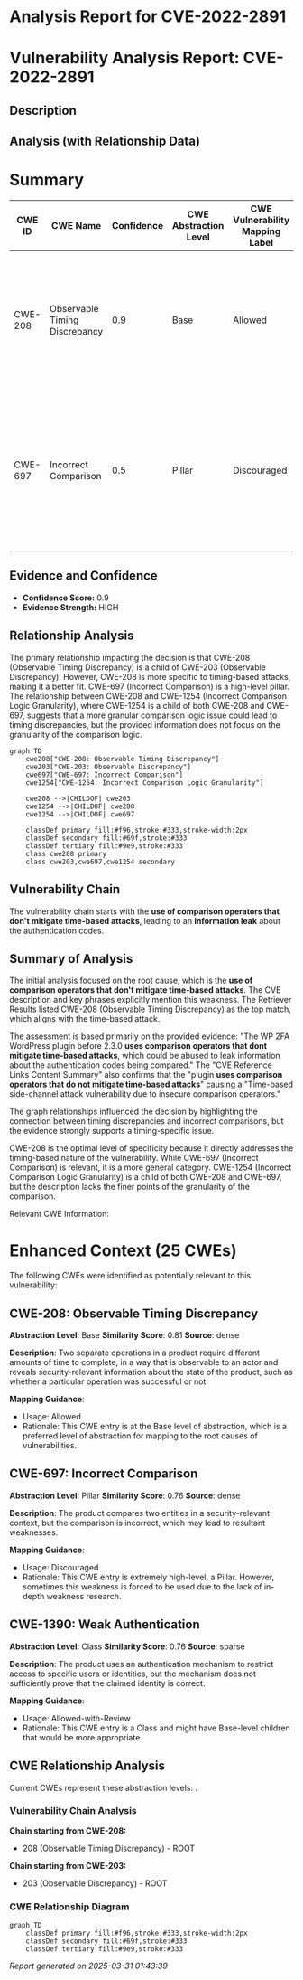 # Analysis Report for CVE-2022-2891

# Vulnerability Analysis Report: CVE-2022-2891

## Description



## Analysis (with Relationship Data)

# Summary
| CWE ID | CWE Name | Confidence | CWE Abstraction Level | CWE Vulnerability Mapping Label | CWE-Vulnerability Mapping Notes |
|---|---|---|---|---|---|
| CWE-208 | Observable Timing Discrepancy | 0.9 | Base | Allowed | Primary CWE. The vulnerability description explicitly mentions time-based attacks and information leakage about authentication codes. |
| CWE-697 | Incorrect Comparison | 0.5 | Pillar | Discouraged | Secondary CWE. The description mentions comparison operators, but it's more specific to timing discrepancies than a general incorrect comparison. |

## Evidence and Confidence

*   **Confidence Score:** 0.9
*   **Evidence Strength:** HIGH

## Relationship Analysis
The primary relationship impacting the decision is that CWE-208 (Observable Timing Discrepancy) is a child of CWE-203 (Observable Discrepancy). However, CWE-208 is more specific to timing-based attacks, making it a better fit. CWE-697 (Incorrect Comparison) is a high-level pillar. The relationship between CWE-208 and CWE-1254 (Incorrect Comparison Logic Granularity), where CWE-1254 is a child of both CWE-208 and CWE-697, suggests that a more granular comparison logic issue could lead to timing discrepancies, but the provided information does not focus on the granularity of the comparison logic.

```mermaid
graph TD
    cwe208["CWE-208: Observable Timing Discrepancy"]
    cwe203["CWE-203: Observable Discrepancy"]
    cwe697["CWE-697: Incorrect Comparison"]
    cwe1254["CWE-1254: Incorrect Comparison Logic Granularity"]
    
    cwe208 -->|CHILDOF| cwe203
    cwe1254 -->|CHILDOF| cwe208
    cwe1254 -->|CHILDOF| cwe697

    classDef primary fill:#f96,stroke:#333,stroke-width:2px
    classDef secondary fill:#69f,stroke:#333
    classDef tertiary fill:#9e9,stroke:#333
    class cwe208 primary
    class cwe203,cwe697,cwe1254 secondary
```

## Vulnerability Chain
The vulnerability chain starts with the **use of comparison operators that don't mitigate time-based attacks**, leading to an **information leak** about the authentication codes.

## Summary of Analysis
The initial analysis focused on the root cause, which is the **use of comparison operators that don't mitigate time-based attacks**. The CVE description and key phrases explicitly mention this weakness. The Retriever Results listed CWE-208 (Observable Timing Discrepancy) as the top match, which aligns with the time-based attack.

The assessment is based primarily on the provided evidence: "The WP 2FA WordPress plugin before 2.3.0 **uses comparison operators that dont mitigate time-based attacks**, which could be abused to leak information about the authentication codes being compared." The "CVE Reference Links Content Summary" also confirms that the "plugin **uses comparison operators that do not mitigate time-based attacks**" causing a "Time-based side-channel attack vulnerability due to insecure comparison operators."

The graph relationships influenced the decision by highlighting the connection between timing discrepancies and incorrect comparisons, but the evidence strongly supports a timing-specific issue.

CWE-208 is the optimal level of specificity because it directly addresses the timing-based nature of the vulnerability. While CWE-697 (Incorrect Comparison) is relevant, it is a more general category. CWE-1254 (Incorrect Comparison Logic Granularity) is a child of both CWE-208 and CWE-697, but the description lacks the finer points of the granularity of the comparison.

Relevant CWE Information:
# Enhanced Context (25 CWEs)
The following CWEs were identified as potentially relevant to this vulnerability:

## CWE-208: Observable Timing Discrepancy
**Abstraction Level**: Base
**Similarity Score**: 0.81
**Source**: dense

**Description**:
Two separate operations in a product require different amounts of time to complete, in a way that is observable to an actor and reveals security-relevant information about the state of the product, such as whether a particular operation was successful or not.

**Mapping Guidance**:
- Usage: Allowed
- Rationale: This CWE entry is at the Base level of abstraction, which is a preferred level of abstraction for mapping to the root causes of vulnerabilities.

## CWE-697: Incorrect Comparison
**Abstraction Level**: Pillar
**Similarity Score**: 0.76
**Source**: dense

**Description**:
The product compares two entities in a security-relevant context, but the comparison is incorrect, which may lead to resultant weaknesses.

**Mapping Guidance**:
- Usage: Discouraged
- Rationale: This CWE entry is extremely high-level, a Pillar. However, sometimes this weakness is forced to be used due to the lack of in-depth weakness research.

## CWE-1390: Weak Authentication
**Abstraction Level**: Class
**Similarity Score**: 0.76
**Source**: sparse

**Description**:
The product uses an authentication mechanism to restrict access to specific users or identities, but the mechanism does not sufficiently prove that the claimed identity is correct.

**Mapping Guidance**:
- Usage: Allowed-with-Review
- Rationale: This CWE entry is a Class and might have Base-level children that would be more appropriate


## CWE Relationship Analysis

Current CWEs represent these abstraction levels: .


### Vulnerability Chain Analysis

**Chain starting from CWE-208:**
- 208 (Observable Timing Discrepancy) - ROOT


**Chain starting from CWE-203:**
- 203 (Observable Discrepancy) - ROOT



### CWE Relationship Diagram

```mermaid
graph TD
    classDef primary fill:#f96,stroke:#333,stroke-width:2px
    classDef secondary fill:#69f,stroke:#333
    classDef tertiary fill:#9e9,stroke:#333
```



*Report generated on 2025-03-31 01:43:39*
